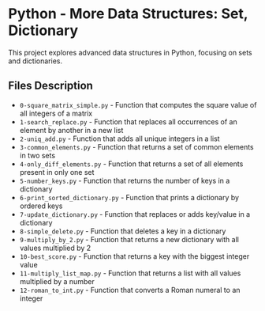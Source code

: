 # Python - More Data Structures: Set, Dictionary

This project explores advanced data structures in Python, focusing on sets and dictionaries.

## Files Description

* `0-square_matrix_simple.py` - Function that computes the square value of all integers of a matrix
* `1-search_replace.py` - Function that replaces all occurrences of an element by another in a new list
* `2-uniq_add.py` - Function that adds all unique integers in a list
* `3-common_elements.py` - Function that returns a set of common elements in two sets
* `4-only_diff_elements.py` - Function that returns a set of all elements present in only one set
* `5-number_keys.py` - Function that returns the number of keys in a dictionary
* `6-print_sorted_dictionary.py` - Function that prints a dictionary by ordered keys
* `7-update_dictionary.py` - Function that replaces or adds key/value in a dictionary
* `8-simple_delete.py` - Function that deletes a key in a dictionary
* `9-multiply_by_2.py` - Function that returns a new dictionary with all values multiplied by 2
* `10-best_score.py` - Function that returns a key with the biggest integer value
* `11-multiply_list_map.py` - Function that returns a list with all values multiplied by a number
* `12-roman_to_int.py` - Function that converts a Roman numeral to an integer